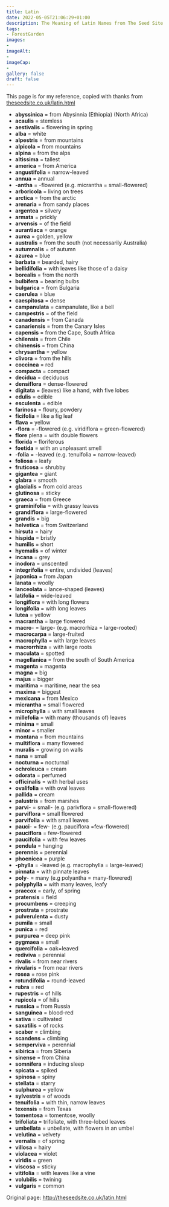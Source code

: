 ```yaml
---
title: Latin
date: 2022-05-05T21:06:29+01:00
description: The Meaning of Latin Names from The Seed Site
tags: 
- ForestGarden
images: 
- 
imageAlt:
- 
imageCap:
- 
gallery: false
draft: false
---
```


This page is for my reference, copied with thanks from [theseedsite.co.uk/latin.html](https://web.archive.org/web/20210101000000*/http://theseedsite.co.uk/latin.html)

* **abyssinica** = from Abysinnia (Ethiopia) (North Africa)
* **acaulis** = stemless
* **aestivalis** = flowering in spring
* **alba** = white
* **alpestris** = from mountains
* **alpicola** = from mountains
* **alpina** = from the alps
* **altissima** = tallest
* **america** = from America
* **angustifolia** = narrow-leaved
* **annua** = annual
* **-antha** = -flowered (e.g. micrantha = small-flowered)
* **arboricola** = living on trees
* **arctica** = from the arctic
* **arenaria** = from sandy places
* **argentea** = silvery
* **armata** = prickly
* **arvensis** = of the field
* **aurantiaca** = orange
* **aurea** = golden, yellow
* **australis** = from the south (not necessarily Australia)
* **autumnalis** = of autumn
* **azurea** = blue
* **barbata** = bearded, hairy
* **bellidifolia** = with leaves like those of a daisy
* **borealis** = from the north
* **bulbifera** = bearing bulbs
* **bulgarica** = from Bulgaria
* **caerulea** = blue
* **caespitosa** = dense
* **campanulata** = campanulate, like a bell
* **campestris** = of the field
* **canadensis** = from Canada
* **canariensis** = from the Canary Isles
* **capensis** = from the Cape, South Africa
* **chilensis** = from Chile
* **chinensis** = from China
* **chrysantha** = yellow
* **clivora** = from the hills
* **coccinea** = red
* **compacta** = compact
* **decidua** = deciduous
* **densiflora** = dense-flowered
* **digitata** = (leaves) like a hand, with five lobes
* **edulis** = edible
* **esculenta** = edible
* **farinosa** = floury, powdery
* **ficifolia** = like a fig leaf
* **flava** = yellow
* **-flora** = -flowered (e.g. viridiflora = green-flowered)
* **flore** plena = with double flowers
* **florida** = floriferous
* **foetida** = with an unpleasant smell
* **-folia** = -leaved (e.g. tenuifolia = narrow-leaved)
* **foliosa** = leafy
* **fruticosa** = shrubby
* **gigantea** = giant
* **glabra** = smooth
* **glacialis** = from cold areas
* **glutinosa** = sticky
* **graeca** = from Greece
* **graminifolia** = with grassy leaves
* **grandiflora** = large-flowered
* **grandis** = big
* **helvetica** = from Switzerland
* **hirsuta** = hairy
* **hispida** = bristly
* **humilis** = short
* **hyemalis** = of winter
* **incana** = grey
* **inodora** = unscented
* **integrifolia** = entire, undivided (leaves)
* **japonica** = from Japan
* **lanata** = woolly
* **lanceolata** = lance-shaped (leaves)
* **latifolia** = wide-leaved
* **longiflora** = with long flowers
* **longifolia** = with long leaves
* **lutea** = yellow
* **macrantha** = large flowered
* **macro**- = large- (e.g. macrorhiza = large-rooted)
* **macrocarpa** = large-fruited
* **macrophylla** = with large leaves
* **macrorrhiza** = with large roots
* **maculata** = spotted
* **magellanica** = from the south of South America
* **magenta** = magenta
* **magna** = big
* **majus** = bigger
* **maritima** = maritime, near the sea
* **maxima** = biggest
* **mexicana** = from Mexico
* **micrantha** = small flowered
* **microphylla** = with small leaves
* **millefolia** = with many (thousands of) leaves
* **minima** = small
* **minor** = smaller
* **montana** = from mountains
* **multiflora** = many flowered
* **muralis** = growing on walls
* **nana** = small
* **nocturna** = nocturnal
* **ochroleuca** = cream
* **odorata** = perfumed
* **officinalis** = with herbal uses
* **ovalifolia** = with oval leaves
* **pallida** = cream
* **palustris** = from marshes
* **parvi**- = small- (e.g. parivflora = small-flowered)
* **parviflora** = small flowered
* **parvifolia** = with small leaves
* **pauci**- = few- (e.g. pauciflora =few-flowered)
* **pauciflora** = few-flowered
* **paucifolia** = with few leaves
* **pendula** = hanging
* **perennis** = perennial
* **phoenicea** = purple
* **-phylla** = -leaved (e.g. macrophylla = large-leaved)
* **pinnata** = with pinnate leaves
* **poly**- = many (e.g polyantha = many-flowered)
* **polyphylla** = with many leaves, leafy
* **praecox** = early, of spring
* **pratensis** = field
* **procumbens** = creeping
* **prostrata** = prostrate
* **pulverulenta** = dusty
* **pumila** = small
* **punica** = red
* **purpurea** = deep pink
* **pygmaea** = small
* **quercifolia** = oak=leaved
* **rediviva** = perennial
* **rivalis** = from near rivers
* **rivularis** = from near rivers
* **rosea** = rose pink
* **rotundifolia** = round-leaved
* **rubra** = red
* **rupestris** = of hills
* **rupicola** = of hills
* **russica** = from Russia
* **sanguinea** = blood-red
* **sativa** = cultivated
* **saxatilis** = of rocks
* **scaber** = climbing
* **scandens** = climbing
* **semperviva** = perennial
* **sibirica** = from Siberia
* **sinense** = from China
* **somnifera** = inducing sleep
* **spicata** = spiked
* **spinosa** = spiny
* **stellata** = starry
* **sulphurea** = yellow
* **sylvestris** = of woods
* **tenuifolia** = with thin, narrow leaves
* **texensis** = from Texas
* **tomentosa** = tomentose, woolly
* **trifoliata** = trifoliate, with three-lobed leaves
* **umbellata** = unbellate, with flowers in an umbel
* **velutina** = velvety
* **vernalis** = of spring
* **villosa** = hairy
* **violacea** = violet
* **viridis** = green
* **viscosa** = sticky
* **vitifolia** = with leaves like a vine
* **volubilis** = twining
* **vulgaris** = common 

Original page: <http://theseedsite.co.uk/latin.html>
